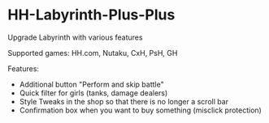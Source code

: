 # HH-Labyrinth-Plus-Plus
Upgrade Labyrinth with various features

Supported games: HH.com, Nutaku, CxH, PsH, GH

Features:
- Additional button "Perform and skip battle"
- Quick filter for girls (tanks, damage dealers)
- Style Tweaks in the shop so that there is no longer a scroll bar
- Confirmation box when you want to buy something (misclick protection)

